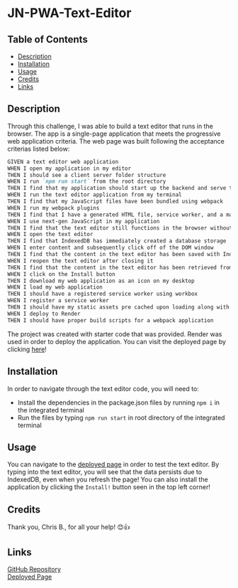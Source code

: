 # JN-PWA-Text-Editor


## Table of Contents
- [Description](#description)
- [Installation](#installation)
- [Usage](#usage)
- [Credits](#credits)
- [Links](#links)


## Description

Through this challenge, I was able to build a text editor that runs in the browser. The app is a single-page application that meets the progressive web application criteria. The web page was built following the acceptance criterias listed below: 

```md
GIVEN a text editor web application
WHEN I open my application in my editor
THEN I should see a client server folder structure
WHEN I run `npm run start` from the root directory
THEN I find that my application should start up the backend and serve the client
WHEN I run the text editor application from my terminal
THEN I find that my JavaScript files have been bundled using webpack
WHEN I run my webpack plugins
THEN I find that I have a generated HTML file, service worker, and a manifest file
WHEN I use next-gen JavaScript in my application
THEN I find that the text editor still functions in the browser without errors
WHEN I open the text editor
THEN I find that IndexedDB has immediately created a database storage
WHEN I enter content and subsequently click off of the DOM window
THEN I find that the content in the text editor has been saved with IndexedDB
WHEN I reopen the text editor after closing it
THEN I find that the content in the text editor has been retrieved from our IndexedDB
WHEN I click on the Install button
THEN I download my web application as an icon on my desktop
WHEN I load my web application
THEN I should have a registered service worker using workbox
WHEN I register a service worker
THEN I should have my static assets pre cached upon loading along with subsequent pages and static assets
WHEN I deploy to Render
THEN I should have proper build scripts for a webpack application
```

The project was created with starter code that was provided. Render was used in order to deploy the application. You can visit the deployed page by clicking [here](#links)!



## Installation

In order to navigate through the text editor code, you will need to:
- Install the dependencies in the package.json files by running ```npm i``` in the integrated terminal <br> 
- Run the files by typing ```npm run start``` in root directory of the integrated terminal <br>


## Usage

You can navigate to the [deployed page](#links) in order to test the text editor. By typing into the text editor, you will see that the data persists due to IndexedDB, even when you refresh the page! You can also install the application by clicking the ```Install!``` button seen in the top left corner!


## Credits

Thank you, Chris B., for all your help! 😊👍


## Links
[GitHub Repository](https://github.com/jkimys2/JN-PWA-Text-Editor) <br>
[Deployed Page](https://jn-pwa-text-editor.onrender.com/)